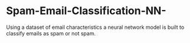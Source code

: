 # Spam-Email-Classification-NN-
Using a dataset of email characteristics a neural network model is built to classify emails as spam or not spam.
